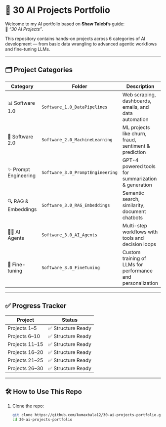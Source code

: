 # 🧠 30 AI Projects Portfolio

Welcome to my AI portfolio based on **Shaw Talebi’s** guide:  
🚀 _“30 AI Projects”_.

This repository contains hands-on projects across 6 categories of AI development — from basic data wrangling to advanced agentic workflows and fine-tuning LLMs.

---

## 🗂️ Project Categories

| Category | Folder | Description |
|----------|--------|-------------|
| 📊 Software 1.0 | `Software_1.0_DataPipelines` | Web scraping, dashboards, emails, and data automation |
| 🤖 Software 2.0 | `Software_2.0_MachineLearning` | ML projects like churn, fraud, sentiment & prediction |
| ✨ Prompt Engineering | `Software_3.0_PromptEngineering` | GPT-4 powered tools for summarization & generation |
| 🔍 RAG & Embeddings | `Software_3.0_RAG_Embeddings` | Semantic search, similarity, document chatbots |
| 🧑‍💼 AI Agents | `Software_3.0_AI_Agents` | Multi-step workflows with tools and decision loops |
| 🧪 Fine-tuning | `Software_3.0_FineTuning` | Custom training of LLMs for performance and personalization |

---

## ✅ Progress Tracker

| Project | Status |
|---------|--------|
| Projects 1–5 | ✅ Structure Ready |
| Projects 6–10 | ✅ Structure Ready |
| Projects 11–15 | ✅ Structure Ready |
| Projects 16–20 | ✅ Structure Ready |
| Projects 21–25 | ✅ Structure Ready |
| Projects 26–30 | ✅ Structure Ready |

---

## 🛠️ How to Use This Repo

1. Clone the repo:
   ```bash
   git clone https://github.com/kumaxbala12/30-ai-projects-portfolio.git
   cd 30-ai-projects-portfolio
